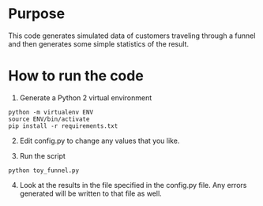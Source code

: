 # Purpose

This code generates simulated data of customers traveling through a funnel and then generates some simple statistics of the result. 


# How to run the code

1. Generate a Python 2 virtual environment

```
python -m virtualenv ENV
source ENV/bin/activate
pip install -r requirements.txt
```

2. Edit config.py to change any values that you like.

3. Run the script

```
python toy_funnel.py
```

4. Look at the results in the file specified in the config.py file.  Any errors generated will be written to that file as well. 

